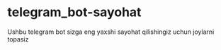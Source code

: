 # telegram_bot-sayohat
Ushbu telegram bot sizga eng yaxshi sayohat qilishingiz uchun joylarni topasiz
